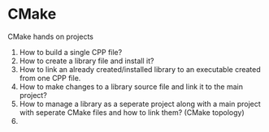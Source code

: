 # CMake
CMake hands on projects

1. How to build a single CPP file?
2. How to create a library file and install it?
3. How to link an already created/installed library to an executable created from one CPP file.
4. How to make changes to a library source file and link it to the main project?
5. How to manage a library as a seperate project along with a main project with seperate CMake files and how to link them? (CMake topology)
6. 
